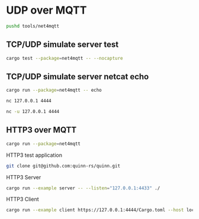 # UDP over MQTT

```bash
pushd tools/net4mqtt
```

## TCP/UDP simulate server test

```bash
cargo test --package=net4mqtt -- --nocapture
```

## TCP/UDP simulate server netcat echo

```bash
cargo run --package=net4mqtt -- echo
```

```bash
nc 127.0.0.1 4444
```

```bash
nc -u 127.0.0.1 4444
```

## HTTP3 over MQTT

```bash
cargo run --package=net4mqtt
```

HTTP3 test application

```bash
git clone git@github.com:quinn-rs/quinn.git
```

HTTP3 Server

```bash
cargo run --example server -- --listen="127.0.0.1:4433" ./
```

HTTP3 Client

```bash
cargo run --example client https://127.0.0.1:4444/Cargo.toml --host localhost
```

